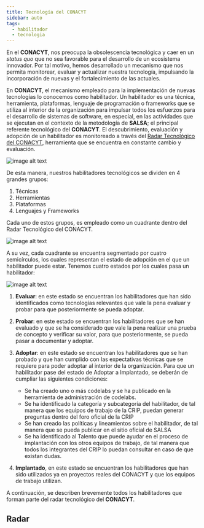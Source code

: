 ```yaml
---
title: Tecnología del CONACYT
sidebar: auto
tags:
  - habilitador
  - tecnologia
---
```


En el **CONACYT**, nos preocupa la obsolescencia tecnológica y caer en un _status quo_ que no sea favorable para el desarrollo de un ecosistema innovador. Por tal motivo, hemos desarrollado un mecanismo que nos permita monitorear, evaluar y actualizar nuestra tecnología, impulsando la incorporación de nuevas y el fortalecimiento de las actuales.

En **CONACYT**, el mecanismo empleado para la implementación de nuevas tecnologías lo conocemos como habilitador. Un habilitador es una técnica, herramienta, plataformas, lenguaje de programación o frameworks que se utiliza al interior de la organización para impulsar todos los esfuerzos para el desarrollo de sistemas de software, en especial, en las actividades que se ejecutan en el contexto de la metodología de **SALSA**; el principal referente tecnológico del **CONACYT**. El descubrimiento, evaluación y adopción de un habilitador es monitoreado a través del [Radar Tecnológico del CONACYT](#radar), herramienta que se encuentra en constante cambio y evaluación.

![image alt text](/img/tecnologia/image_0.png)

De esta manera, nuestros habilitadores tecnológicos se dividen en 4 grandes grupos:

1. Técnicas
2. Herramientas
3. Plataformas
4. Lenguajes y Frameworks

Cada uno de estos grupos, es empleado como un cuadrante dentro del Radar Tecnológico del CONACYT.

![image alt text](/img/tecnologia/image_1.png)

A su vez, cada cuadrante se encuentra segmentado por cuatro semicírculos, los cuales representan el estado de adopción en el que un habilitador puede estar. Tenemos cuatro estados por los cuales pasa un habilitador:

![image alt text](/img/tecnologia/image_2.png)

1. **Evaluar**: en este estado se encuentran los habilitadores que han sido identificados como tecnologías relevantes que vale la pena evaluar y probar para que posteriormente se pueda adoptar.

2. **Probar**: en este estado se encuentran los habilitadores que se han evaluado y que se ha considerado que vale la pena realizar una prueba de concepto y verificar su valor, para que posteriormente, se pueda pasar a documentar y adoptar.

3. **Adoptar**: en este estado se encuentran los habilitadores que se han probado y que han cumplido con las expectativas técnicas que se requiere para poder adoptar al interior de la organización. Para que un habilitador pase del estado de Adoptar a Implantado, se deberán de cumpliar las siguientes condiciones:

   - Se ha creado uno o más codelabs y se ha publicado en la herramienta de administración de codelabs.
   - Se ha identificado la categoría y subcategoría del habilitador, de tal manera que los equipos de trabajo de la CRIP, puedan generar preguntas dentro del foro oficial de la CRIP
   - Se han creado las políticas y lineamientos sobre el habilitador, de tal manera que se pueda publicar en el sitio oficial de SALSA
   - Se ha identificado al Talento que puede ayudar en el proceso de implantación con los otros equipos de trabajo, de tal manera que todos los integrantes del CRIP lo puedan consultar en caso de que existan dudas.

4. **Implantado**, en este estado se encuentran los habilitadores que han sido utilizados ya en proyectos reales del CONACYT y que los equipos de trabajo utilizan.

A continuación, se describen brevemente todos los habilitadores que forman parte del radar tecnológico del **CONACYT**.

## Radar

<Radar />
